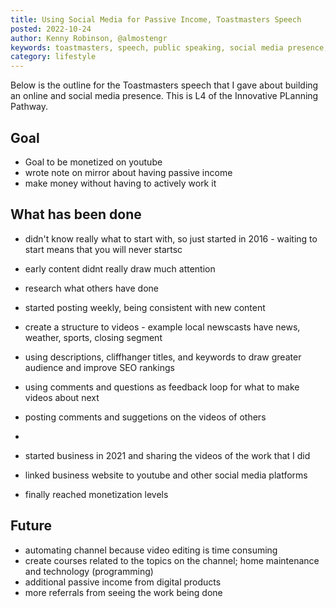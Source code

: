 ```yaml
---
title: Using Social Media for Passive Income, Toastmasters Speech
posted: 2022-10-24
author: Kenny Robinson, @almostengr
keywords: toastmasters, speech, public speaking, social media presence, 
category: lifestyle
---
```


Below is the outline for the Toastmasters speech that I gave about building 
an online and social media presence. This is L4 of the Innovative PLanning Pathway.

## Goal

* Goal to be monetized on youtube
* wrote note on mirror about having passive income
* make money without having to actively work it

## What has been done 

* didn't know really what to start with, so just started in 2016 - waiting to start means that you will never startsc
* early content didnt really draw much attention

* research what others have done
* started posting weekly, being consistent with new content
* create a structure to videos - example local newscasts have news, weather, sports, closing segment
* using descriptions, cliffhanger titles, and keywords to draw greater audience and improve SEO rankings
* using comments and questions as feedback loop for what to make videos about next
* posting comments and suggetions on the videos of others
* 

* started business in 2021 and sharing the videos of the work that I did
* linked business website to youtube and other social media platforms
* finally reached monetization levels

## Future

* automating channel because video editing is time consuming
* create courses related to the topics on the channel; home maintenance and technology (programming)
* additional passive income from digital products
* more referrals from seeing the work being done
